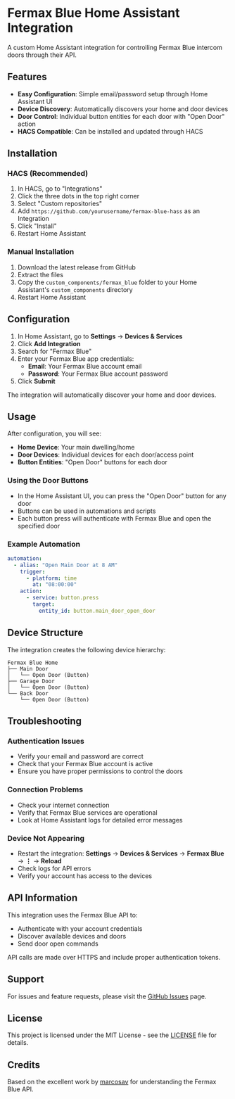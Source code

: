 # Fermax Blue Home Assistant Integration

A custom Home Assistant integration for controlling Fermax Blue intercom doors through their API.

## Features

- **Easy Configuration**: Simple email/password setup through Home Assistant UI
- **Device Discovery**: Automatically discovers your home and door devices
- **Door Control**: Individual button entities for each door with "Open Door" action
- **HACS Compatible**: Can be installed and updated through HACS

## Installation

### HACS (Recommended)

1. In HACS, go to "Integrations"
2. Click the three dots in the top right corner
3. Select "Custom repositories"
4. Add `https://github.com/yourusername/fermax-blue-hass` as an Integration
5. Click "Install"
6. Restart Home Assistant

### Manual Installation

1. Download the latest release from GitHub
2. Extract the files
3. Copy the `custom_components/fermax_blue` folder to your Home Assistant's `custom_components` directory
4. Restart Home Assistant

## Configuration

1. In Home Assistant, go to **Settings** → **Devices & Services**
2. Click **Add Integration**
3. Search for "Fermax Blue"
4. Enter your Fermax Blue app credentials:
   - **Email**: Your Fermax Blue account email
   - **Password**: Your Fermax Blue account password
5. Click **Submit**

The integration will automatically discover your home and door devices.

## Usage

After configuration, you will see:

- **Home Device**: Your main dwelling/home
- **Door Devices**: Individual devices for each door/access point
- **Button Entities**: "Open Door" buttons for each door

### Using the Door Buttons

- In the Home Assistant UI, you can press the "Open Door" button for any door
- Buttons can be used in automations and scripts
- Each button press will authenticate with Fermax Blue and open the specified door

### Example Automation

```yaml
automation:
  - alias: "Open Main Door at 8 AM"
    trigger:
      - platform: time
        at: "08:00:00"
    action:
      - service: button.press
        target:
          entity_id: button.main_door_open_door
```

## Device Structure

The integration creates the following device hierarchy:

```
Fermax Blue Home
├── Main Door
│   └── Open Door (Button)
├── Garage Door
│   └── Open Door (Button)
└── Back Door
    └── Open Door (Button)
```

## Troubleshooting

### Authentication Issues

- Verify your email and password are correct
- Check that your Fermax Blue account is active
- Ensure you have proper permissions to control the doors

### Connection Problems

- Check your internet connection
- Verify that Fermax Blue services are operational
- Look at Home Assistant logs for detailed error messages

### Device Not Appearing

- Restart the integration: **Settings** → **Devices & Services** → **Fermax Blue** → **⋮** → **Reload**
- Check logs for API errors
- Verify your account has access to the devices

## API Information

This integration uses the Fermax Blue API to:
- Authenticate with your account credentials
- Discover available devices and doors
- Send door open commands

API calls are made over HTTPS and include proper authentication tokens.

## Support

For issues and feature requests, please visit the [GitHub Issues](https://github.com/yourusername/fermax-blue-hass/issues) page.

## License

This project is licensed under the MIT License - see the [LICENSE](LICENSE) file for details.

## Credits

Based on the excellent work by [marcosav](https://github.com/marcosav/fermax-blue-intercom) for understanding the Fermax Blue API.